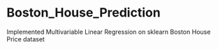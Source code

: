 # Boston_House_Prediction
Implemented Multivariable Linear Regression on sklearn Boston House Price dataset

